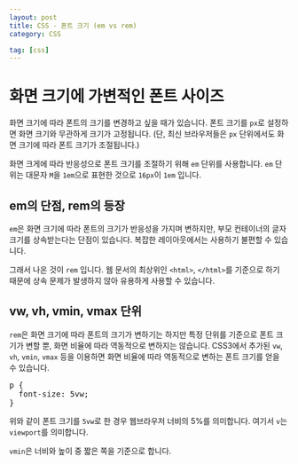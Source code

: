```yaml
---
layout: post
title: CSS - 폰트 크기 (em vs rem)
category: CSS

tag: [css]
---
```


# 화면 크기에 가변적인 폰트 사이즈

화면 크기에 따라 폰트의 크기를 변경하고 싶을 때가 있습니다. 폰트 크기를 `px`로 설정하면 화면 크기와 무관하게 크기가 고정됩니다. (단, 최신 브라우저들은 `px` 단위에서도 화면 크기에 따라 폰트 크기가 조절됩니다.)

화면 크게에 따라 반응성으로 폰트 크기를 조절하기 위해 `em` 단위를 사용합니다.
`em` 단위는 대문자 `M`을 `1em`으로 표현한 것으로 `16px`이 `1em` 입니다.

## em의 단점, rem의 등장

`em`은 화면 크기에 따라 폰트의 크기가 반응성을 가지며 변하지만, 부모 컨테이너의 글자 크기를 상속받는다는 단점이 있습니다. 복잡한 레이아웃에서는 사용하기 불편할 수 있습니다.

그래서 나온 것이 `rem` 입니다. 웹 문서의 최상위인 `<html>`, `</html>`를 기준으로 하기 때문에 상속 문제가 발생하지 않아 유용하게 사용할 수 있습니다.

## vw, vh, vmin, vmax 단위

`rem`은 화면 크기에 따라 폰트의 크기가 변하기는 하지만 특정 단위를 기준으로 폰트 크기가 변할 뿐, 화면 비율에 따라 역동적으로 변하지는 않습니다. CSS3에서 추가된 `vw`, `vh`, `vmin`, `vmax` 등을 이용하면 화면 비율에 따라 역동적으로 변하는 폰트 크기를 얻을 수 있습니다.

<pre class="prettyprint">
p {
  font-size: 5vw;
}
</pre>

위와 같이 폰트 크기를 `5vw`로 한 경우 웹브라우저 너비의 5%를 의미합니다. 여기서 `v`는 `viewport`를 의미합니다.

`vmin`은 너비와 높이 중 짧은 쪽을 기준으로 합니다.